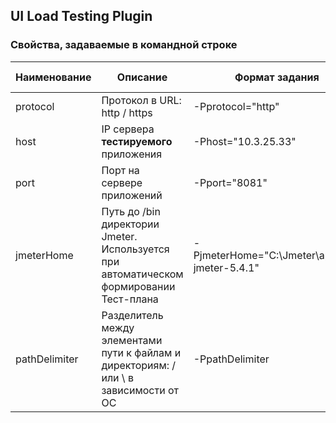 ## UI Load Testing Plugin

### Свойства, задаваемые в командной строке

| Наименование | Описание | Формат задания | По умолчанию | Обязательность |
| -------------| ---------| ------ | --------------------- | ------------- |
| protocol | Протокол в URL: http / https | -Pprotocol="http" | http | Да |
| host | IP сервера **тестируемого** приложения | -Phost="10.3.25.33" | 127.0.0.1 | Да |
| port | Порт на сервере приложений | -Pport="8081" | 8080 | Да |
| jmeterHome | Путь до /bin директории Jmeter. Используется при автоматическом формировании Тест-плана | -PjmeterHome="C:\Jmeter\apache-jmeter-5.4.1" | Не задано | Да |
| pathDelimiter | Разделитель между элементами пути к файлам и директориям: / или \ в зависимости от ОС | -PpathDelimiter | \ | Да | 
